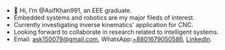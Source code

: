 - 👋 Hi, I’m @AsifKhan991, an EEE graduate.
- Embedded systems and robotics are my major fileds of interest.
- Currently investigating inverse kinematics' application for CNC.
- Looking forward to collaborate in research related to intelligent systems.
- Email: ask150079@gmail.com, WhatsApp:[+8801679050586](), [LinkedIn](https://www.linkedin.com/in/md-asifuzzaman-khan-6117a2147/).

<!---
AsifKhan991/AsifKhan991 is a ✨ special ✨ repository because its `README.md` (this file) appears on your GitHub profile.
You can click the Preview link to take a look at your changes.
--->
